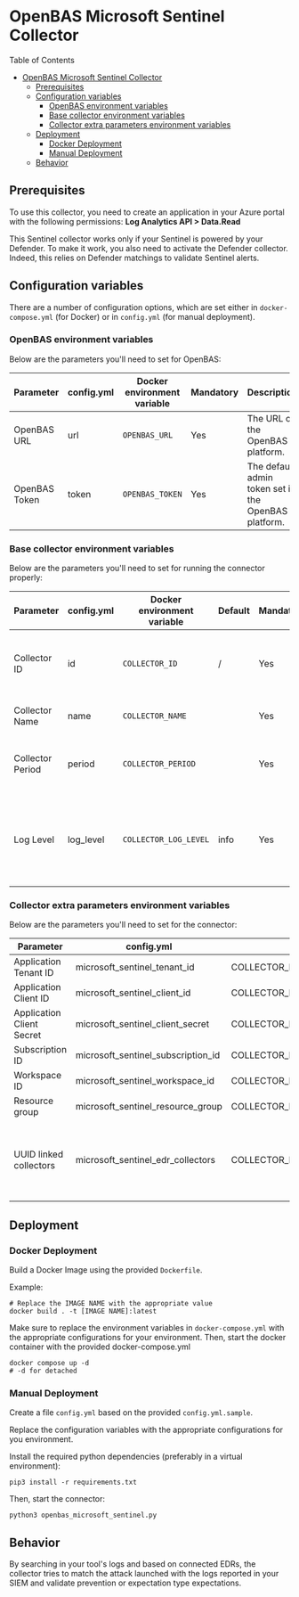 # OpenBAS Microsoft Sentinel Collector

Table of Contents

- [OpenBAS Microsoft Sentinel Collector](#openbas-microsoft-sentinel-collector)
    - [Prerequisites](#prerequisites)
    - [Configuration variables](#configuration-variables)
        - [OpenBAS environment variables](#openbas-environment-variables)
        - [Base collector environment variables](#base-collector-environment-variables)
        - [Collector extra parameters environment variables](#collector-extra-parameters-environment-variables)
    - [Deployment](#deployment)
        - [Docker Deployment](#docker-deployment)
        - [Manual Deployment](#manual-deployment)
    - [Behavior](#behavior)

## Prerequisites

To use this collector, you need to create an application in your Azure portal with the following permissions:
**Log Analytics API > Data.Read**

This Sentinel collector works only if your Sentinel is powered by your Defender. To make it work, you also need to
activate the Defender collector.
Indeed, this relies on Defender matchings to validate Sentinel alerts.

## Configuration variables

There are a number of configuration options, which are set either in `docker-compose.yml` (for Docker) or
in `config.yml` (for manual deployment).

### OpenBAS environment variables

Below are the parameters you'll need to set for OpenBAS:

| Parameter     | config.yml | Docker environment variable | Mandatory | Description                                          |
|---------------|------------|-----------------------------|-----------|------------------------------------------------------|
| OpenBAS URL   | url        | `OPENBAS_URL`               | Yes       | The URL of the OpenBAS platform.                     |
| OpenBAS Token | token      | `OPENBAS_TOKEN`             | Yes       | The default admin token set in the OpenBAS platform. |

### Base collector environment variables

Below are the parameters you'll need to set for running the connector properly:

| Parameter        | config.yml | Docker environment variable | Default | Mandatory | Description                                                                            |
|------------------|------------|-----------------------------|---------|-----------|----------------------------------------------------------------------------------------|
| Collector ID     | id         | `COLLECTOR_ID`              | /       | Yes       | A unique `UUIDv4` identifier for this collector instance.                              |
| Collector Name   | name       | `COLLECTOR_NAME`            |         | Yes       | Name of the collector.                                                                 |
| Collector Period | period     | `COLLECTOR_PERIOD`          |         | Yes       | The time interval at which your collector will run.                                    |
| Log Level        | log_level  | `COLLECTOR_LOG_LEVEL`       | info    | Yes       | Determines the verbosity of the logs. Options are `debug`, `info`, `warn`, or `error`. |

### Collector extra parameters environment variables

Below are the parameters you'll need to set for the connector:

| Parameter                 | config.yml                         | Docker environment variable                  | Default | Mandatory | Description                                                                |
|---------------------------|------------------------------------|----------------------------------------------|---------|-----------|----------------------------------------------------------------------------|
| Application Tenant ID     | microsoft_sentinel_tenant_id       | COLLECTOR_MICROSOFT_SENTINEL_TENANT_ID       |         | Yes       |                                                                            |
| Application Client ID     | microsoft_sentinel_client_id       | COLLECTOR_MICROSOFT_SENTINEL_CLIENT_ID       |         | Yes       |                                                                            |
| Application Client Secret | microsoft_sentinel_client_secret   | COLLECTOR_MICROSOFT_SENTINEL_CLIENT_SECRET   |         | Yes       |                                                                            |
| Subscription ID           | microsoft_sentinel_subscription_id | COLLECTOR_MICROSOFT_SENTINEL_SUBSCRIPTION_ID |         | Yes       |                                                                            |
| Workspace ID              | microsoft_sentinel_workspace_id    | COLLECTOR_MICROSOFT_SENTINEL_WORKSPACE_ID    |         | Yes       |                                                                            |
| Resource group            | microsoft_sentinel_resource_group  | COLLECTOR_MICROSOFT_SENTINEL_RESOURCE_GROUP  |         | Yes       |                                                                            |
| UUID linked collectors    | microsoft_sentinel_edr_collectors  | COLLECTOR_MICROSOFT_SENTINEL_EDR_COLLECTORS  |         | Yes       | The list of collector UUIDs is sourced from the EDR collectors' deployments. |

## Deployment

### Docker Deployment

Build a Docker Image using the provided `Dockerfile`.

Example:

```shell
# Replace the IMAGE NAME with the appropriate value
docker build . -t [IMAGE NAME]:latest
```

Make sure to replace the environment variables in `docker-compose.yml` with the appropriate configurations for your
environment. Then, start the docker container with the provided docker-compose.yml

```shell
docker compose up -d
# -d for detached
```

### Manual Deployment

Create a file `config.yml` based on the provided `config.yml.sample`.

Replace the configuration variables with the appropriate configurations for
you environment.

Install the required python dependencies (preferably in a virtual environment):

```shell
pip3 install -r requirements.txt
```

Then, start the connector:

```shell
python3 openbas_microsoft_sentinel.py
```

## Behavior

By searching in your tool's logs and based on connected EDRs, the collector tries to match the attack launched with the
logs reported in your SIEM and validate prevention or expectation type expectations.
